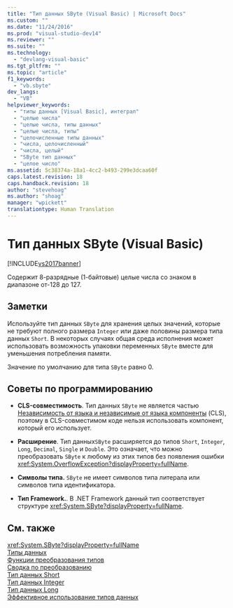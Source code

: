 ```yaml
---
title: "Тип данных SByte (Visual Basic) | Microsoft Docs"
ms.custom: ""
ms.date: "11/24/2016"
ms.prod: "visual-studio-dev14"
ms.reviewer: ""
ms.suite: ""
ms.technology: 
  - "devlang-visual-basic"
ms.tgt_pltfrm: ""
ms.topic: "article"
f1_keywords: 
  - "vb.sbyte"
dev_langs: 
  - "VB"
helpviewer_keywords: 
  - "типы данных [Visual Basic], интеграл"
  - "целые числа"
  - "целые числа, типы данных"
  - "целые числа, типы"
  - "целочисленные типы данных"
  - "числа, целочисленный"
  - "числа, целый"
  - "SByte тип данных"
  - "целое число"
ms.assetid: 5c38374a-18a1-4cc2-b493-299e3dcaa60f
caps.latest.revision: 18
caps.handback.revision: 18
author: "stevehoag"
ms.author: "shoag"
manager: "wpickett"
translationtype: Human Translation
---
```

# Тип данных SByte (Visual Basic)
[!INCLUDE[vs2017banner](../../../csharp/includes/vs2017banner.md)]

Содержит 8\-разрядные \(1\-байтовые\) целые числа со знаком в диапазоне от\-128 до 127.  
  
## Заметки  
 Используйте тип данных `SByte` для хранения целых значений, которые не требуют полного размера `Integer` или даже половины размера типа данных `Short`.  В некоторых случаях общая среда исполнения может использовать возможность упаковки переменных `SByte` вместе для уменьшения потребления памяти.  
  
 Значение по умолчанию для типа `SByte` равно 0.  
  
## Советы по программированию  
  
-   **CLS\-совместимость**. Тип данных `SByte` не является частью [Независимость от языка и независимые от языка компоненты](../Topic/Language%20Independence%20and%20Language-Independent%20Components.md) \(CLS\), поэтому в CLS\-совместимом коде нельзя использовать компонент, который его использует.  
  
-   **Расширение**. Тип данных`SByte` расширяется до типов `Short`, `Integer`, `Long`, `Decimal`, `Single` и `Double`.  Это означает, что можно преобразовать `SByte` к любому из этих типов без появления ошибки <xref:System.OverflowException?displayProperty=fullName>.  
  
-   **Символы типа.** `SByte` не имеет символов типа литерала или символов типа идентификатора.  
  
-   **Тип Framework.**. В .NET Framework данный тип соответствует структуре <xref:System.SByte?displayProperty=fullName>.  
  
## См. также  
 <xref:System.SByte?displayProperty=fullName>   
 [Типы данных](../../../visual-basic/language-reference/data-types/data-type-summary.md)   
 [Функции преобразования типов](../../../visual-basic/language-reference/functions/type-conversion-functions.md)   
 [Сводка по преобразованию](../../../visual-basic/language-reference/keywords/conversion-summary.md)   
 [Тип данных Short](../../../visual-basic/language-reference/data-types/short-data-type.md)   
 [Тип данных Integer](../../../visual-basic/language-reference/data-types/integer-data-type.md)   
 [Тип данных Long](../../../visual-basic/language-reference/data-types/long-data-type.md)   
 [Эффективное использование типов данных](../../../visual-basic/programming-guide/language-features/data-types/efficient-use-of-data-types.md)